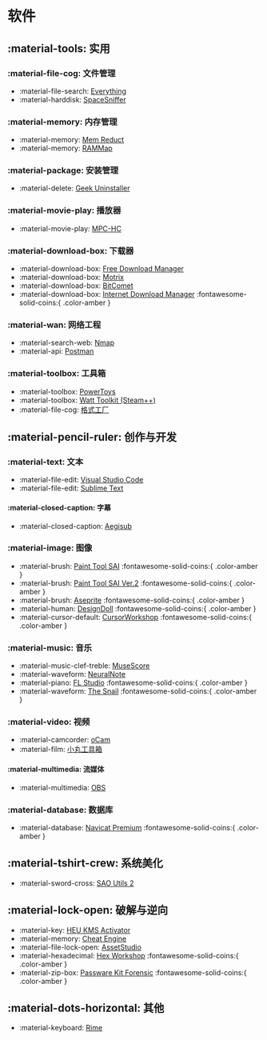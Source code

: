 # 软件

## :material-tools: 实用
### :material-file-cog: 文件管理
- :material-file-search: [Everything](https://www.voidtools.com/zh-cn/)
- :material-harddisk: [SpaceSniffer](http://www.uderzo.it/main_products/space_sniffer/)

### :material-memory: 内存管理
- :material-memory: [Mem Reduct](https://github.com/henrypp/memreduct)
- :material-memory: [RAMMap](https://learn.microsoft.com/zh-cn/sysinternals/downloads/rammap)

### :material-package: 安装管理
- :material-delete: [Geek Uninstaller](https://geekuninstaller.com/)

### :material-movie-play: 播放器
- :material-movie-play: [MPC-HC](https://github.com/mpc-hc/mpc-hc)

### :material-download-box: 下载器
- :material-download-box: [Free Download Manager](https://www.freedownloadmanager.org/zh/)
- :material-download-box: [Motrix](https://github.com/agalwood/Motrix)
- :material-download-box: [BitComet](https://www.bitcomet.com/cn)
- :material-download-box: [Internet Download Manager](https://www.internetdownloadmanager.com/) :fontawesome-solid-coins:{ .color-amber }

### :material-wan: 网络工程
- :material-search-web: [Nmap](https://nmap.org/)
- :material-api: [Postman](https://www.postman.com/)

### :material-toolbox: 工具箱
- :material-toolbox: [PowerToys](https://github.com/microsoft/PowerToys)
- :material-toolbox: [Watt Toolkit (Steam++)](https://steampp.net/)
- :material-file-cog: [格式工厂](http://www.pcfreetime.com/formatfactory/CN/index.html)

## :material-pencil-ruler: 创作与开发
### :material-text: 文本
- :material-file-edit: [Visual Studio Code](https://code.visualstudio.com/)
- :material-file-edit: [Sublime Text](https://www.sublimetext.com/)

#### :material-closed-caption: 字幕
- :material-closed-caption: [Aegisub](https://aegisite.vercel.app/zh-cn/)

### :material-image: 图像
- :material-brush: [Paint Tool SAI](http://www.systemax.jp/ja/sai/) :fontawesome-solid-coins:{ .color-amber }
- :material-brush: [Paint Tool SAI Ver.2](https://www.systemax.jp/ja/sai/devdept.html) :fontawesome-solid-coins:{ .color-amber }
- :material-brush: [Aseprite](https://www.aseprite.org/) :fontawesome-solid-coins:{ .color-amber }
- :material-human: [DesignDoll](https://terawell.net/) :fontawesome-solid-coins:{ .color-amber }
- :material-cursor-default: [CursorWorkshop](https://www.axialis.com/cursorworkshop/) :fontawesome-solid-coins:{ .color-amber }

### :material-music: 音乐
- :material-music-clef-treble: [MuseScore](https://musescore.org/zh-hans)
- :material-waveform: [NeuralNote](https://github.com/DamRsn/NeuralNote)
- :material-piano: [FL Studio](https://www.flstudio.com/) :fontawesome-solid-coins:{ .color-amber }
- :material-waveform: [The Snail](https://www.ircamlab.com/products/p2242-The-Snail/) :fontawesome-solid-coins:{ .color-amber }

### :material-video: 视频
- :material-camcorder: [oCam](https://ohsoft.net/eng/ocam/download.php)
- :material-film: [小丸工具箱](https://maruko.appinn.me/)

#### :material-multimedia: 流媒体
- :material-multimedia: [OBS](https://obsproject.com/zh-cn)

### :material-database: 数据库
- :material-database: [Navicat Premium](https://www.navicat.com.cn/products) :fontawesome-solid-coins:{ .color-amber }

## :material-tshirt-crew: 系统美化
- :material-sword-cross: [SAO Utils 2](https://store.steampowered.com/app/877280/SAO_Utils_2_Progressive/)

## :material-lock-open: 破解与逆向
- :material-key: [HEU KMS Activator](https://github.com/zbezj/HEU_KMS_Activator)
- :material-memory: [Cheat Engine](https://www.cheatengine.org/)
- :material-file-lock-open: [AssetStudio](https://github.com/Perfare/AssetStudio)
- :material-hexadecimal: [Hex Workshop](http://www.hexworkshop.com/) :fontawesome-solid-coins:{ .color-amber }
- :material-zip-box: [Passware Kit Forensic](https://www.passware.com/kit-forensic/) :fontawesome-solid-coins:{ .color-amber }

## :material-dots-horizontal: 其他
- :material-keyboard: [Rime](https://rime.im/)